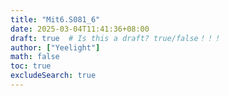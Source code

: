 ```yaml
---
title: "Mit6.S081_6"
date: 2025-03-04T11:41:36+08:00
draft: true  # Is this a draft? true/false！！！
author: ["Yeelight"]
math: false
toc: true
excludeSearch: true
---
```

